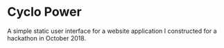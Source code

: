 # Cyclo Power

A simple static user interface for a website application I constructed for a hackathon in October 2018. 
